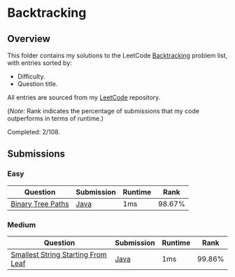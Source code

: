 # Backtracking

## Overview
This folder contains my solutions to the LeetCode [Backtracking](https://leetcode.com/problem-list/backtracking/) problem list,
with entries sorted by:
- Difficulty.
- Question title.

All entries are sourced from my [LeetCode](https://github.com/shumarb/leetcode) repository.

(*Note*: Rank indicates the percentage of submissions that my code outperforms in terms of runtime.)

Completed: 2/108.

## Submissions
### Easy
| Question                                                                                                            | Submission                                                                                            | Runtime | Rank   |
|---------------------------------------------------------------------------------------------------------------------|-------------------------------------------------------------------------------------------------------|---------|--------|
| [Binary Tree Paths](https://leetcode.com/problems/binary-tree-paths/description/)                                   | [Java](https://github.com/shumarb/leetcode/blob/main/submissions/BinaryTreePaths.java)                | 1ms     | 98.67% |

### Medium
| Question                                                                                                            | Submission                                                                                            | Runtime | Rank   |
|---------------------------------------------------------------------------------------------------------------------|-------------------------------------------------------------------------------------------------------|---------|--------|
| [Smallest String Starting From Leaf](https://leetcode.com/problems/smallest-string-starting-from-leaf/description/) | [Java](https://github.com/shumarb/leetcode/blob/main/submissions/SmallestStringStartingFromLeaf.java) | 1ms     | 99.86% |

